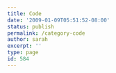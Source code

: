 ```yaml
---
title: Code
date: '2009-01-09T05:51:52-08:00'
status: publish
permalink: /category-code
author: sarah
excerpt: ''
type: page
id: 584
---
```

<!DOCTYPE html PUBLIC "-//W3C//DTD HTML 4.0 Transitional//EN" "http://www.w3.org/TR/REC-html40/loose.dtd">
<?xml encoding="UTF-8">
